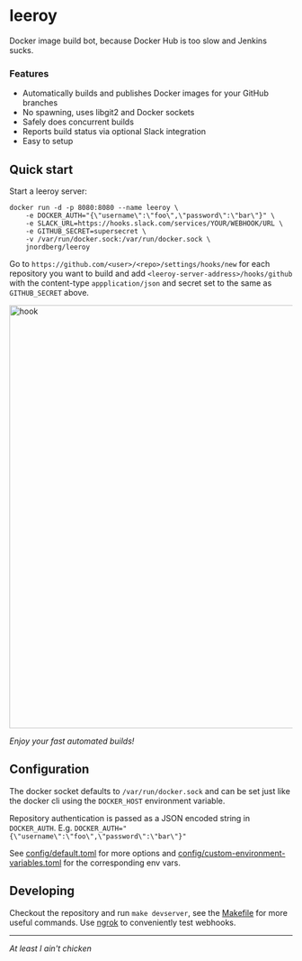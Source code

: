 
leeroy
======

Docker image build bot, because Docker Hub is too slow and Jenkins sucks.

### Features

  * Automatically builds and publishes Docker images for your GitHub branches
  * No spawning, uses libgit2 and Docker sockets
  * Safely does concurrent builds
  * Reports build status via optional Slack integration
  * Easy to setup


Quick start
-----------

Start a leeroy server:

```
docker run -d -p 8080:8080 --name leeroy \
    -e DOCKER_AUTH="{\"username\":\"foo\",\"password\":\"bar\"}" \
    -e SLACK_URL=https://hooks.slack.com/services/YOUR/WEBHOOK/URL \
    -e GITHUB_SECRET=supersecret \
    -v /var/run/docker.sock:/var/run/docker.sock \
    jnordberg/leeroy
```

Go to `https://github.com/<user>/<repo>/settings/hooks/new` for each repository you want to build and add `<leeroy-server-address>/hooks/github` with the content-type `appplication/json` and secret set to the same as `GITHUB_SECRET` above.

<img width="751" alt="hook" src="https://user-images.githubusercontent.com/95886/35487081-fb16ac72-0477-11e8-84a0-517cd2e65f87.png">


*Enjoy your fast automated builds!*


Configuration
-------------

The docker socket defaults to `/var/run/docker.sock` and can be set just like the docker cli using the `DOCKER_HOST` environment variable.

Repository authentication is passed as a JSON encoded string in `DOCKER_AUTH`.
E.g. `DOCKER_AUTH="{\"username\":\"foo\",\"password\":\"bar\"}"`

See [config/default.toml](config/default.toml) for more options and [config/custom-environment-variables.toml](config/custom-environment-variables.toml) for the corresponding env vars.


Developing
----------

Checkout the repository and run `make devserver`, see the [Makefile](Makefile) for more useful commands. Use [ngrok](https://ngrok.com) to conveniently test webhooks.


---

*At least I ain't chicken*
